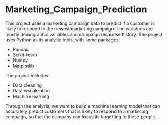 # Marketing_Campaign_Prediction
This project uses a marketing campaign data to predict if a customer is likely to respond to the newest marketing campaign.
The variables are mostly demographic variables and campaign response history.
The project uses Python as its analytic tools, with some packages:
- Pandas
- Scikit-learn
- Numpy
- Matplotlib

The project includes:
- Data cleaning
- Data visualization
- Machine learning

Through the analysis, we want to build a machine learning model that can accurately predict customers that is likely to respond to a marketing campaign, so that the company can focus its targetting to these people.
